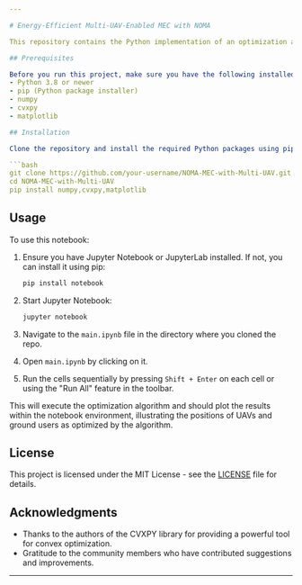 ```yaml
---

# Energy-Efficient Multi-UAV-Enabled MEC with NOMA

This repository contains the Python implementation of an optimization algorithm for energy-efficient multi-UAV-enabled multiaccess edge computing (MEC), incorporating NOMA (Non-Orthogonal Multiple Access). The algorithm optimizes the positioning and resource allocation of UAVs (Unmanned Aerial Vehicles) and ground users to improve the energy efficiency of the system.

## Prerequisites

Before you run this project, make sure you have the following installed:
- Python 3.8 or newer
- pip (Python package installer)
- numpy
- cvxpy
- matplotlib

## Installation

Clone the repository and install the required Python packages using pip:

```bash
git clone https://github.com/your-username/NOMA-MEC-with-Multi-UAV.git
cd NOMA-MEC-with-Multi-UAV
pip install numpy,cvxpy,matplotlib
```

## Usage

To use this notebook:

1. Ensure you have Jupyter Notebook or JupyterLab installed. If not, you can install it using pip:
    ```bash
    pip install notebook
    ```

2. Start Jupyter Notebook:
    ```bash
    jupyter notebook
    ```

3. Navigate to the `main.ipynb` file in the directory where you cloned the repo.

4. Open `main.ipynb` by clicking on it.

5. Run the cells sequentially by pressing `Shift + Enter` on each cell or using the "Run All" feature in the toolbar.

This will execute the optimization algorithm and should plot the results within the notebook environment, illustrating the positions of UAVs and ground users as optimized by the algorithm.

## License

This project is licensed under the MIT License - see the [LICENSE](LICENSE.md) file for details.

## Acknowledgments

- Thanks to the authors of the CVXPY library for providing a powerful tool for convex optimization.
- Gratitude to the community members who have contributed suggestions and improvements.

---
```


